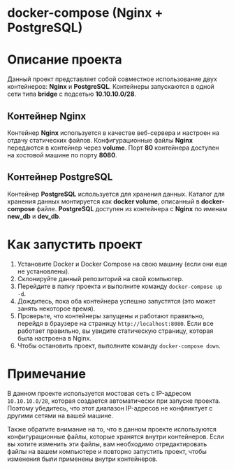 # docker-compose (Nginx + PostgreSQL)

# Описание проекта

Данный проект представляет собой совместное использование двух контейнеров: **Nginx** и **PostgreSQL**. Контейнеры запускаются в одной сети типа **bridge** с подсетью **10.10.10.0/28**.

## Контейнер Nginx

Контейнер **Nginx** используется в качестве веб-сервера и настроен на отдачу статических файлов. Конфигурационные файлы **Nginx** передаются в контейнер через **volume**. Порт **80** контейнера доступен на хостовой машине по порту **8080**.

## Контейнер PostgreSQL

Контейнер **PostgreSQL** используется для хранения данных. Каталог для хранения данных монтируется как **docker volume**, описанный в **docker-compose** файле. **PostgreSQL** доступен из контейнера с **Nginx** по именам **new_db** и **dev_db**.

# Как запустить проект

1. Установите Docker и Docker Compose на свою машину (если они еще не установлены).
2. Склонируйте данный репозиторий на свой компьютер.
3. Перейдите в папку проекта и выполните команду `docker-compose up -d`.
4. Дождитесь, пока оба контейнера успешно запустятся (это может занять некоторое время).
5. Проверьте, что контейнеры запущены и работают правильно, перейдя в браузере на страницу `http://localhost:8080`. Если все работает правильно, вы увидите статическую страницу, которая была настроена в Nginx.
6. Чтобы остановить проект, выполните команду `docker-compose down`.

# Примечание

В данном проекте используется мостовая сеть с IP-адресом `10.10.10.0/28`, которая создается автоматически при запуске проекта. Поэтому убедитесь, что этот диапазон IP-адресов не конфликтует с другими сетями на вашей машине.

Также обратите внимание на то, что в данном проекте используются конфигурационные файлы, которые хранятся внутри контейнеров. Если вы хотите изменить эти файлы, вам необходимо отредактировать файлы на вашем компьютере и повторно запустить проект, чтобы изменения были применены внутри контейнеров.